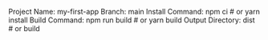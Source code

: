 Project Name: my-first-app
Branch: main
Install Command: npm ci  # or yarn install
Build Command: npm run build  # or yarn build
Output Directory: dist  # or build

